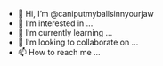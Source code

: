 - 👋 Hi, I’m @caniputmyballsinnyourjaw
- 👀 I’m interested in ...
- 🌱 I’m currently learning ...
- 💞️ I’m looking to collaborate on ...
- 📫 How to reach me ...

<!---
caniputmyballsinnyourjaw/caniputmyballsinnyourjaw is a ✨ special ✨ repository because its `README.md` (this file) appears on your GitHub profile.
You can click the Preview link to take a look at your changes.
--->
